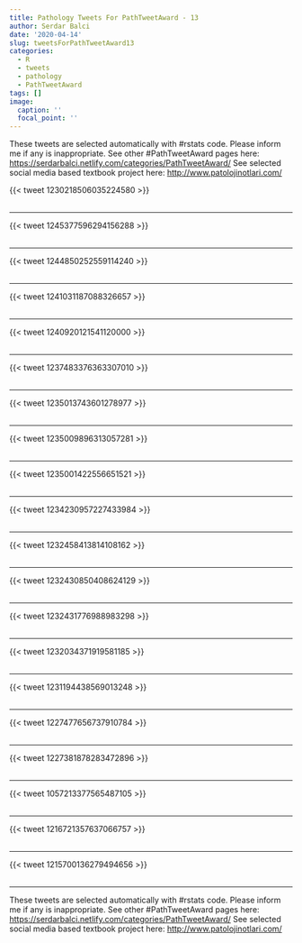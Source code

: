```yaml
---
title: Pathology Tweets For PathTweetAward - 13
author: Serdar Balci
date: '2020-04-14'
slug: tweetsForPathTweetAward13
categories:
  - R
  - tweets
  - pathology
  - PathTweetAward
tags: []
image:
  caption: ''
  focal_point: ''
---
```



These tweets are selected automatically with #rstats code. Please inform me if any is inappropriate.
See other #PathTweetAward pages here: https://serdarbalci.netlify.com/categories/PathTweetAward/ 
See selected social media based textbook project here: http://www.patolojinotlari.com/

{{< tweet 1230218506035224580 >}}
<br>
<br>
<hr>
{{< tweet 1245377596294156288 >}}
<br>
<br>
<hr>
{{< tweet 1244850252559114240 >}}
<br>
<br>
<hr>
{{< tweet 1241031187088326657 >}}
<br>
<br>
<hr>
{{< tweet 1240920121541120000 >}}
<br>
<br>
<hr>
{{< tweet 1237483376363307010 >}}
<br>
<br>
<hr>
{{< tweet 1235013743601278977 >}}
<br>
<br>
<hr>
{{< tweet 1235009896313057281 >}}
<br>
<br>
<hr>
{{< tweet 1235001422556651521 >}}
<br>
<br>
<hr>
{{< tweet 1234230957227433984 >}}
<br>
<br>
<hr>
{{< tweet 1232458413814108162 >}}
<br>
<br>
<hr>
{{< tweet 1232430850408624129 >}}
<br>
<br>
<hr>
{{< tweet 1232431776988983298 >}}
<br>
<br>
<hr>
{{< tweet 1232034371919581185 >}}
<br>
<br>
<hr>
{{< tweet 1231194438569013248 >}}
<br>
<br>
<hr>
{{< tweet 1227477656737910784 >}}
<br>
<br>
<hr>
{{< tweet 1227381878283472896 >}}
<br>
<br>
<hr>
{{< tweet 1057213377565487105 >}}
<br>
<br>
<hr>
{{< tweet 1216721357637066757 >}}
<br>
<br>
<hr>
{{< tweet 1215700136279494656 >}}
<br>
<br>
<hr>


These tweets are selected automatically with #rstats code. Please inform me if any is inappropriate.
See other #PathTweetAward pages here: https://serdarbalci.netlify.com/categories/PathTweetAward/ 
See selected social media based textbook project here: http://www.patolojinotlari.com/
